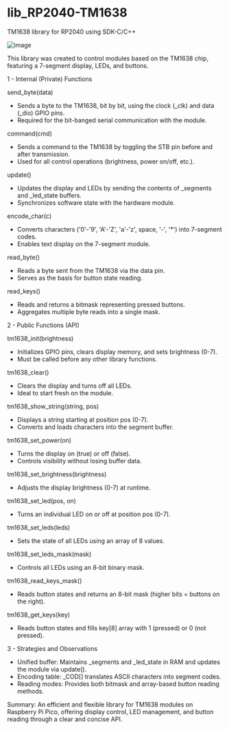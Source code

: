 # lib_RP2040-TM1638
TM1638 library for RP2040 using SDK-C/C++ 

![image](https://github.com/user-attachments/assets/80a675f8-adf8-47e4-8c55-9b945ca06cb6)

This library was created to control modules based on the TM1638 chip,
featuring a 7-segment display, LEDs, and buttons.

1 - Internal (Private) Functions
  
  send_byte(data)
  - Sends a byte to the TM1638, bit by bit, using the clock (_clk) and data (_dio) GPIO pins.
  - Required for the bit-banged serial communication with the module.
  
  command(cmd)
  - Sends a command to the TM1638 by toggling the STB pin before and after transmission.
  - Used for all control operations (brightness, power on/off, etc.).
  
  update()
  - Updates the display and LEDs by sending the contents of _segments and _led_state buffers.
  - Synchronizes software state with the hardware module.
  
  encode_char(c)
  - Converts characters ('0'-'9', 'A'-'Z', 'a'-'z', space, '-', '*') into 7-segment codes.
  - Enables text display on the 7-segment module.
  
  read_byte()
  - Reads a byte sent from the TM1638 via the data pin.
  - Serves as the basis for button state reading.
  
  read_keys()
  - Reads and returns a bitmask representing pressed buttons.
  - Aggregates multiple byte reads into a single mask.
  
  2 - Public Functions (API)
  
  tm1638_init(brightness)
  - Initializes GPIO pins, clears display memory, and sets brightness (0-7).
  - Must be called before any other library functions.
  
  tm1638_clear()
  - Clears the display and turns off all LEDs.
  - Ideal to start fresh on the module.
  
  tm1638_show_string(string, pos)
  - Displays a string starting at position pos (0-7).
  - Converts and loads characters into the segment buffer.
  
  tm1638_set_power(on)
  - Turns the display on (true) or off (false).
  - Controls visibility without losing buffer data.
  
  tm1638_set_brightness(brightness)
  - Adjusts the display brightness (0-7) at runtime.
  
  tm1638_set_led(pos, on)
  - Turns an individual LED on or off at position pos (0-7).
  
  tm1638_set_leds(leds)
  - Sets the state of all LEDs using an array of 8 values.
  
  tm1638_set_leds_mask(mask)
  - Controls all LEDs using an 8-bit binary mask.
  
  tm1638_read_keys_mask()
  - Reads button states and returns an 8-bit mask (higher bits = buttons on the right).
  
  tm1638_get_keys(key)
  - Reads button states and fills key[8] array with 1 (pressed) or 0 (not pressed).
  
  3 - Strategies and Observations
  
  - Unified buffer: Maintains _segments and _led_state in RAM and updates the module via update().
  - Encoding table: _COD[] translates ASCII characters into segment codes.
  - Reading modes: Provides both bitmask and array-based button reading methods.
  
  Summary:
  An efficient and flexible library for TM1638 modules on Raspberry Pi Pico, offering
  display control, LED management, and button reading through a clear and concise API.
